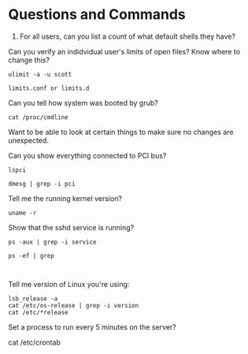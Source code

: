 # Questions and Commands

1. For all users, can you list a count of what default shells they have? 

Can you verify an indidvidual user's limits of open files? Know where to
change this? 

```
ulimit -a -u scott
```

```
limits.conf or limits.d 
``` 

Can you tell how system was booted by grub? 

```
cat /proc/cmdline
```
Want to be able to look at certain things to make sure no changes are
unexpected. 

Can you show everything connected to PCI bus? 

```
lspci 

dmesg | grep -i pci
```

Tell me the running kernel version? 

```
uname -r
```

Show that the sshd service is running? 

``` 
ps -aux | grep -i service
```
``` 
ps -ef | grep 
```
``` systemctl | grep -i prom 
```
``` ss -ntulp | grep service 
```


Tell me version of Linux you're using:

``` 
lsb_release -a
cat /etc/os-release | grep -i version
cat /etc/*release
```

Set a process to run every 5 minutes on the server? 

cat /etc/crontab



